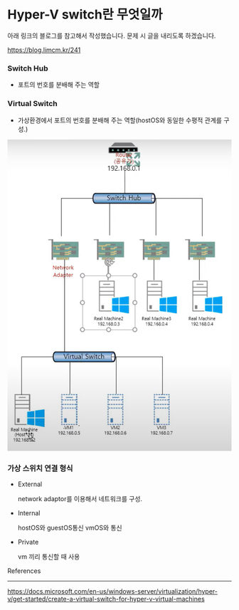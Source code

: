 # Hyper-V switch란 무엇일까

아래 링크의 블로그를 참고해서 작성했습니다. 문제 시 글을 내리도록 하겠습니다.

https://blog.limcm.kr/241

### Switch Hub

- 포트의 번호를 분배해 주는 역할

### Virtual Switch

- 가상환경에서 포트의 번호를 분배해 주는 역할(hostOS와 동일한 수평적 관계를 구성.)

![image-20210831143537728](Hyper-v.assets/image-20210831143537728.png)



### 가상 스위치 연결 형식

- External

    network adaptor를 이용해서 네트워크를 구성.

- Internal

    hostOS와 guestOS통신 vmOS와 통신

- Private

    vm 끼리 통신할 때 사용





References

---

https://docs.microsoft.com/en-us/windows-server/virtualization/hyper-v/get-started/create-a-virtual-switch-for-hyper-v-virtual-machines

